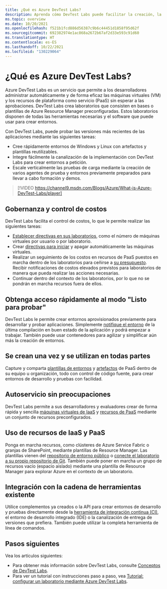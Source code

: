```yaml
---
title: ¿Qué es Azure DevTest Labs?
description: Aprenda cómo DevTest Labs puede facilitar la creación, la administración y la supervisión de máquinas virtuales de Azure
ms.topic: overview
ms.date: 10/20/2021
ms.openlocfilehash: f521b1fcd886d56387c9b6c44451d1858f95d62f
ms.sourcegitcommit: 692382974e1ac868a2672b67af2d33e593c91d60
ms.translationtype: HT
ms.contentlocale: es-ES
ms.lasthandoff: 10/22/2021
ms.locfileid: "130229064"
---
```

# <a name="what-is-azure-devtest-labs"></a>¿Qué es Azure DevTest Labs?
Azure DevTest Labs es un servicio que permite a los desarrolladores administrar automáticamente y de forma eficaz las máquinas virtuales (VM) y los recursos de plataforma como servicio (PaaS) sin esperar a las aprobaciones. DevTest Labs crea laboratorios que consisten en bases o plantillas de Azure Resource Manager preconfiguradas. Estos laboratorios disponen de todas las herramientas necesarias y el software que puede usar para crear entornos.

Con DevTest Labs, puede probar las versiones más recientes de las aplicaciones mediante las siguientes tareas:

- Cree rápidamente entornos de Windows y Linux con artefactos y plantillas reutilizables.
- Integre fácilmente la canalización de la implementación con DevTest Labs para crear entornos a petición.
- Escale verticalmente las pruebas de carga mediante la creación de varios agentes de prueba y entornos previamente preparados para llevar a cabo formación y demos.

> [!VIDEO https://channel9.msdn.com/Blogs/Azure/What-is-Azure-DevTest-Labs/player]

## <a name="cost-control-and-governance"></a>Gobernanza y control de costos
DevTest Labs facilita el control de costos, lo que le permite realizar las siguientes tareas:

- [Establecer directivas en sus laboratorios](devtest-lab-set-lab-policy.md), como el número de máquinas virtuales por usuario o por laboratorio. 
- Crear [directivas para iniciar](devtest-lab-set-lab-policy.md) y apagar automáticamente las máquinas virtuales.
- Realizar un seguimiento de los costos en recursos de PaaS puestos en marcha dentro de los laboratorios para ceñirse a [su presupuesto](devtest-lab-configure-cost-management.md). Recibir notificaciones de costos elevados previstos para laboratorios de manera que pueda realizar las acciones necesarias.
- Continuar dentro del contexto de los laboratorios, por lo que no se pondrán en marcha recursos fuera de ellos.

## <a name="quickly-get-to-ready-to-test"></a>Obtenga acceso rápidamente al modo "Listo para probar"
DevTest Labs le permite crear entornos aprovisionados previamente para desarrollar y probar aplicaciones. Simplemente [notifique el entorno](devtest-lab-add-claimable-vm.md) de la última compilación en buen estado de la aplicación y podrá empezar a trabajar. También puede usar contenedores para agilizar y simplificar aún más la creación de entornos.

## <a name="create-once-use-everywhere"></a>Se crean una vez y se utilizan en todas partes
Capture y comparta [plantillas de entornos](devtest-lab-create-environment-from-arm.md) y [artefactos](add-artifact-repository.md) de PaaS dentro de su equipo u organización, todo con control de código fuente, para crear entornos de desarrollo y pruebas con facilidad.

## <a name="worry-free-self-service"></a>Autoservicio sin preocupaciones
DevTest Labs permite a sus desarrolladores y evaluadores crear de forma rápida y sencilla [máquinas virtuales de IaaS](devtest-lab-add-vm.md) y [recursos de PaaS](devtest-lab-create-environment-from-arm.md) mediante un conjunto de recursos preconfigurados.

## <a name="use-iaas-and-paas-resources"></a>Uso de recursos de IaaS y PaaS 
Ponga en marcha recursos, como clústeres de Azure Service Fabric o granjas de SharePoint, mediante plantillas de Resource Manager. Las plantillas vienen del [repositorio de entorno público](devtest-lab-configure-use-public-environments.md) o [conecte el laboratorio a su propio repositorio de Git](devtest-lab-create-environment-from-arm.md#configure-your-own-template-repositories). También puede poner en marcha un grupo de recursos vacío (espacio aislado) mediante una plantilla de Resource Manager para explorar Azure en el contexto de un laboratorio.

## <a name="integrate-with-your-existing-toolchain"></a>Integración con la cadena de herramientas existente
Utilice complementos ya creados o la API para crear entornos de desarrollo y pruebas directamente desde la [herramienta de integración continua (CI)](devtest-lab-integrate-ci-cd.md), el entorno de desarrollo integrado (IDE) o la canalización de entrega de versiones que prefiera. También puede utilizar la completa herramienta de línea de comandos.

## <a name="next-steps"></a>Pasos siguientes
Vea los artículos siguientes:

- Para obtener más información sobre DevTest Labs, consulte [Conceptos de DevTest Labs](devtest-lab-concepts.md).
- Para ver un tutorial con instrucciones paso a paso, vea [Tutorial: configurar un laboratorio mediante Azure DevTest Labs](tutorial-create-custom-lab.md).

